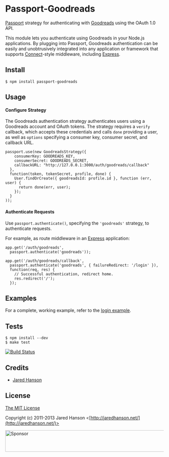 # Passport-Goodreads

[Passport](https://github.com/jaredhanson/passport) strategy for authenticating
with [Goodreads](https://www.goodreads.com/) using the OAuth 1.0 API.

This module lets you authenticate using Goodreads in your Node.js applications.
By plugging into Passport, Goodreads authentication can be easily and
unobtrusively integrated into any application or framework that supports
[Connect](http://www.senchalabs.org/connect/)-style middleware, including
[Express](http://expressjs.com/).

## Install

    $ npm install passport-goodreads

## Usage

#### Configure Strategy

The Goodreads authentication strategy authenticates users using a Goodreads
account and OAuth tokens.  The strategy requires a `verify` callback, which
accepts these credentials and calls `done` providing a user, as well as
`options` specifying a consumer key, consumer secret, and callback URL.

    passport.use(new GoodreadsStrategy({
        consumerKey: GOODREADS_KEY,
        consumerSecret: GOODREADS_SECRET,
        callbackURL: "http://127.0.0.1:3000/auth/goodreads/callback"
      },
      function(token, tokenSecret, profile, done) {
        User.findOrCreate({ goodreadsId: profile.id }, function (err, user) {
          return done(err, user);
        });
      }
    ));

#### Authenticate Requests

Use `passport.authenticate()`, specifying the `'goodreads'` strategy, to
authenticate requests.

For example, as route middleware in an [Express](http://expressjs.com/)
application:

    app.get('/auth/goodreads',
      passport.authenticate('goodreads'));
    
    app.get('/auth/goodreads/callback', 
      passport.authenticate('goodreads', { failureRedirect: '/login' }),
      function(req, res) {
        // Successful authentication, redirect home.
        res.redirect('/');
      });

## Examples

For a complete, working example, refer to the [login example](https://github.com/jaredhanson/passport-goodreads/tree/master/examples/login).

## Tests

    $ npm install --dev
    $ make test

[![Build Status](https://secure.travis-ci.org/jaredhanson/passport-goodreads.png)](http://travis-ci.org/jaredhanson/passport-goodreads)

## Credits

  - [Jared Hanson](http://github.com/jaredhanson)

## License

[The MIT License](http://opensource.org/licenses/MIT)

Copyright (c) 2011-2013 Jared Hanson <[http://jaredhanson.net/](http://jaredhanson.net/)>

<a target='_blank' rel='nofollow' href='https://app.codesponsor.io/link/vK9dyjRnnWsMzzJTQ57fRJpH/jaredhanson/passport-goodreads'>  <img alt='Sponsor' width='888' height='68' src='https://app.codesponsor.io/embed/vK9dyjRnnWsMzzJTQ57fRJpH/jaredhanson/passport-goodreads.svg' /></a>
